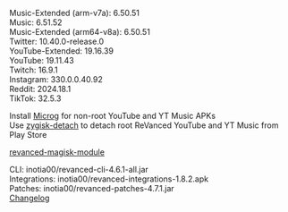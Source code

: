 Music-Extended (arm-v7a): 6.50.51  
Music: 6.51.52  
Music-Extended (arm64-v8a): 6.50.51  
Twitter: 10.40.0-release.0  
YouTube-Extended: 19.16.39  
YouTube: 19.11.43  
Twitch: 16.9.1  
Instagram: 330.0.0.40.92  
Reddit: 2024.18.1  
TikTok: 32.5.3  

Install [Microg](https://github.com/ReVanced/GmsCore/releases) for non-root YouTube and YT Music APKs  
Use [zygisk-detach](https://github.com/j-hc/zygisk-detach) to detach root ReVanced YouTube and YT Music from Play Store  

[revanced-magisk-module](https://github.com/j-hc/revanced-magisk-module)
  
CLI: inotia00/revanced-cli-4.6.1-all.jar  
Integrations: inotia00/revanced-integrations-1.8.2.apk  
Patches: inotia00/revanced-patches-4.7.1.jar  
[Changelog](https://github.com/inotia00/revanced-patches/releases/tag/v4.7.1)  
